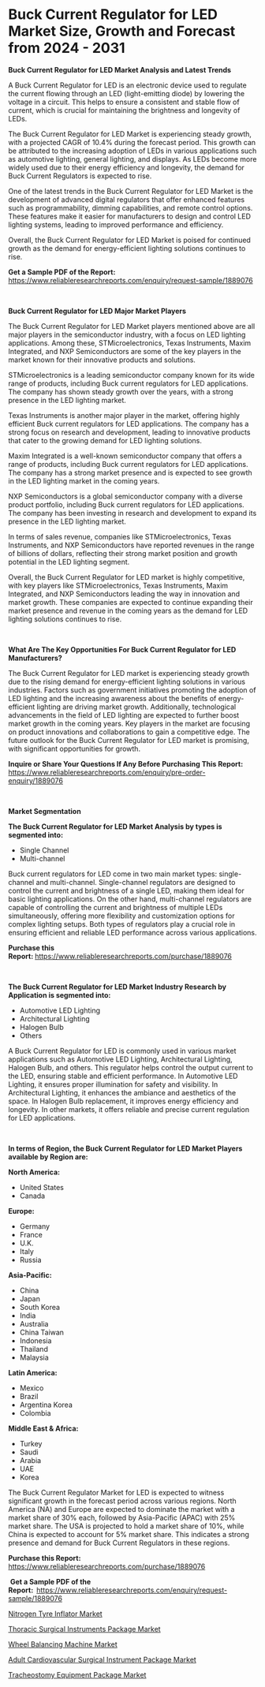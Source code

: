 <p><h1>Buck Current Regulator for LED Market Size, Growth and Forecast from 2024 - 2031</h1></p><p><strong>Buck Current Regulator for LED Market Analysis and Latest Trends</strong></p>
<p><p>A Buck Current Regulator for LED is an electronic device used to regulate the current flowing through an LED (light-emitting diode) by lowering the voltage in a circuit. This helps to ensure a consistent and stable flow of current, which is crucial for maintaining the brightness and longevity of LEDs.</p><p>The Buck Current Regulator for LED Market is experiencing steady growth, with a projected CAGR of 10.4% during the forecast period. This growth can be attributed to the increasing adoption of LEDs in various applications such as automotive lighting, general lighting, and displays. As LEDs become more widely used due to their energy efficiency and longevity, the demand for Buck Current Regulators is expected to rise.</p><p>One of the latest trends in the Buck Current Regulator for LED Market is the development of advanced digital regulators that offer enhanced features such as programmability, dimming capabilities, and remote control options. These features make it easier for manufacturers to design and control LED lighting systems, leading to improved performance and efficiency.</p><p>Overall, the Buck Current Regulator for LED Market is poised for continued growth as the demand for energy-efficient lighting solutions continues to rise.</p></p>
<p><strong>Get a Sample PDF of the Report:&nbsp;</strong> <a href="https://www.reliableresearchreports.com/enquiry/request-sample/1889076">https://www.reliableresearchreports.com/enquiry/request-sample/1889076</a></p>
<p>&nbsp;</p>
<p><strong>Buck Current Regulator for LED Major Market Players</strong></p>
<p><p>The Buck Current Regulator for LED Market players mentioned above are all major players in the semiconductor industry, with a focus on LED lighting applications. Among these, STMicroelectronics, Texas Instruments, Maxim Integrated, and NXP Semiconductors are some of the key players in the market known for their innovative products and solutions.</p><p>STMicroelectronics is a leading semiconductor company known for its wide range of products, including Buck current regulators for LED applications. The company has shown steady growth over the years, with a strong presence in the LED lighting market.</p><p>Texas Instruments is another major player in the market, offering highly efficient Buck current regulators for LED applications. The company has a strong focus on research and development, leading to innovative products that cater to the growing demand for LED lighting solutions.</p><p>Maxim Integrated is a well-known semiconductor company that offers a range of products, including Buck current regulators for LED applications. The company has a strong market presence and is expected to see growth in the LED lighting market in the coming years.</p><p>NXP Semiconductors is a global semiconductor company with a diverse product portfolio, including Buck current regulators for LED applications. The company has been investing in research and development to expand its presence in the LED lighting market.</p><p>In terms of sales revenue, companies like STMicroelectronics, Texas Instruments, and NXP Semiconductors have reported revenues in the range of billions of dollars, reflecting their strong market position and growth potential in the LED lighting segment.</p><p>Overall, the Buck Current Regulator for LED market is highly competitive, with key players like STMicroelectronics, Texas Instruments, Maxim Integrated, and NXP Semiconductors leading the way in innovation and market growth. These companies are expected to continue expanding their market presence and revenue in the coming years as the demand for LED lighting solutions continues to rise.</p></p>
<p>&nbsp;</p>
<p><strong>What Are The Key Opportunities For Buck Current Regulator for LED Manufacturers?</strong></p>
<p><p>The Buck Current Regulator for LED market is experiencing steady growth due to the rising demand for energy-efficient lighting solutions in various industries. Factors such as government initiatives promoting the adoption of LED lighting and the increasing awareness about the benefits of energy-efficient lighting are driving market growth. Additionally, technological advancements in the field of LED lighting are expected to further boost market growth in the coming years. Key players in the market are focusing on product innovations and collaborations to gain a competitive edge. The future outlook for the Buck Current Regulator for LED market is promising, with significant opportunities for growth.</p></p>
<p><strong>Inquire or Share Your Questions If Any Before Purchasing This Report:</strong> <a href="https://www.reliableresearchreports.com/enquiry/pre-order-enquiry/1889076">https://www.reliableresearchreports.com/enquiry/pre-order-enquiry/1889076</a></p>
<p>&nbsp;</p>
<p><strong>Market Segmentation</strong></p>
<p><strong>The Buck Current Regulator for LED Market Analysis by types is segmented into:</strong></p>
<p><ul><li>Single Channel</li><li>Multi-channel</li></ul></p>
<p><p>Buck current regulators for LED come in two main market types: single-channel and multi-channel. Single-channel regulators are designed to control the current and brightness of a single LED, making them ideal for basic lighting applications. On the other hand, multi-channel regulators are capable of controlling the current and brightness of multiple LEDs simultaneously, offering more flexibility and customization options for complex lighting setups. Both types of regulators play a crucial role in ensuring efficient and reliable LED performance across various applications.</p></p>
<p><strong>Purchase this Report:&nbsp;</strong><a href="https://www.reliableresearchreports.com/purchase/1889076">https://www.reliableresearchreports.com/purchase/1889076</a></p>
<p>&nbsp;</p>
<p><strong>The Buck Current Regulator for LED Market Industry Research by Application is segmented into:</strong></p>
<p><ul><li>Automotive LED Lighting</li><li>Architectural Lighting</li><li>Halogen Bulb</li><li>Others</li></ul></p>
<p><p>A Buck Current Regulator for LED is commonly used in various market applications such as Automotive LED Lighting, Architectural Lighting, Halogen Bulb, and others. This regulator helps control the output current to the LED, ensuring stable and efficient performance. In Automotive LED Lighting, it ensures proper illumination for safety and visibility. In Architectural Lighting, it enhances the ambiance and aesthetics of the space. In Halogen Bulb replacement, it improves energy efficiency and longevity. In other markets, it offers reliable and precise current regulation for LED applications.</p></p>
<p>&nbsp;</p>
<p><strong>In terms of Region, the Buck Current Regulator for LED Market Players available by Region are:</strong></p>
<p>
    <p> <strong> North America: </strong>
        <ul>
            <li>United States</li>
            <li>Canada</li>
        </ul>
        </p> 
    <p> <strong> Europe: </strong>
        <ul>
            <li>Germany</li>
            <li>France</li>
            <li>U.K.</li>
            <li>Italy</li>
            <li>Russia</li>
        </ul>
        </p> 
    <p> <strong> Asia-Pacific: </strong>
        <ul>
            <li>China</li>
            <li>Japan</li>
            <li>South Korea</li>
            <li>India</li>
            <li>Australia</li>
            <li>China Taiwan</li>
            <li>Indonesia</li>
            <li>Thailand</li>
            <li>Malaysia</li>
        </ul>
        </p> 
    <p> <strong> Latin America: </strong>
        <ul>
            <li>Mexico</li>
            <li>Brazil</li>
            <li>Argentina Korea</li>
            <li>Colombia</li>
        </ul>
        </p> 
    <p> <strong> Middle East & Africa: </strong>
        <ul>
            <li>Turkey</li>
            <li>Saudi</li>
            <li>Arabia</li>
            <li>UAE</li>
            <li>Korea</li>
        </ul>
    </p>
    </p>
<p><p>The Buck Current Regulator Market for LED is expected to witness significant growth in the forecast period across various regions. North America (NA) and Europe are expected to dominate the market with a market share of 30% each, followed by Asia-Pacific (APAC) with 25% market share. The USA is projected to hold a market share of 10%, while China is expected to account for 5% market share. This indicates a strong presence and demand for Buck Current Regulators in these regions.</p></p>
<p><strong>Purchase this Report: </strong><a href="https://www.reliableresearchreports.com/purchase/1889076">https://www.reliableresearchreports.com/purchase/1889076</a></p>
<p>&nbsp;<strong>Get a Sample PDF of the Report:&nbsp;&nbsp;</strong><a href="https://www.reliableresearchreports.com/enquiry/request-sample/1889076">https://www.reliableresearchreports.com/enquiry/request-sample/1889076</a></p>
<p><strong></strong></p>
<p><p><a href="https://view.publitas.com/reportprime-1/nitrogen-tyre-inflator-market-research-report-the-key-to-successful-business-strategy-forecasted-for-period-from-2024-2031/">Nitrogen Tyre Inflator Market</a></p><p><a href="https://pretty-mail-caf.notion.site/Insights-into-Thoracic-Surgical-Instruments-Package-Market-Size-Analysing-Market-Share-Trends-and-024574f9dd964ac3b0d8d665c11321d5">Thoracic Surgical Instruments Package Market</a></p><p><a href="https://view.publitas.com/reportprime-1/wheel-balancing-machine-market-research-report-provides-critical-insights-that-can-help-shape-business-development-and-investment-strategies/">Wheel Balancing Machine Market</a></p><p><a href="https://angry-finch-aaf.notion.site/Decoding-the-Adult-Cardiovascular-Surgical-Instrument-Package-Market-A-Deep-Dive-into-the-Latest-Ma-2f69b685209f429fa6bbe60b90e6c710">Adult Cardiovascular Surgical Instrument Package Market</a></p><p><a href="https://circular-yam-9b9.notion.site/Tracheostomy-Equipment-Package-Market-Size-Growth-and-Forecast-from-2024-2031-3a76ef01189347968de3663a8a9fc373">Tracheostomy Equipment Package Market</a></p></p>